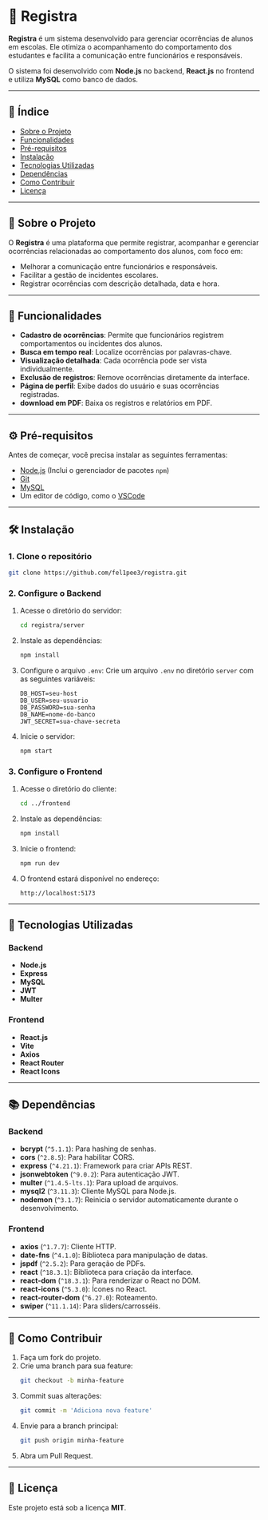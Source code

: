 # 📝 **Registra**

**Registra** é um sistema desenvolvido para gerenciar ocorrências de alunos em escolas. Ele otimiza o acompanhamento do comportamento dos estudantes e facilita a comunicação entre funcionários e responsáveis.  

O sistema foi desenvolvido com **Node.js** no backend, **React.js** no frontend e utiliza **MySQL** como banco de dados.

---

## 📌 **Índice**

- [Sobre o Projeto](#-sobre-o-projeto)
- [Funcionalidades](#-funcionalidades)
- [Pré-requisitos](#-pré-requisitos)
- [Instalação](#-instalação)
- [Tecnologias Utilizadas](#-tecnologias-utilizadas)
- [Dependências](#-dependências)
- [Como Contribuir](#-como-contribuir)
- [Licença](#-licença)

---

## 📖 **Sobre o Projeto**

O **Registra** é uma plataforma que permite registrar, acompanhar e gerenciar ocorrências relacionadas ao comportamento dos alunos, com foco em:

- Melhorar a comunicação entre funcionários e responsáveis.
- Facilitar a gestão de incidentes escolares.
- Registrar ocorrências com descrição detalhada, data e hora.

---

## 🚀 **Funcionalidades**

- **Cadastro de ocorrências**: Permite que funcionários registrem comportamentos ou incidentes dos alunos.
- **Busca em tempo real**: Localize ocorrências por palavras-chave.
- **Visualização detalhada**: Cada ocorrência pode ser vista individualmente.
- **Exclusão de registros**: Remove ocorrências diretamente da interface.
- **Página de perfil**: Exibe dados do usuário e suas ocorrências registradas.
- **download em PDF**: Baixa os registros e relatórios em PDF.

---

## ⚙️ **Pré-requisitos**

Antes de começar, você precisa instalar as seguintes ferramentas:

- [Node.js](https://nodejs.org/) (Inclui o gerenciador de pacotes `npm`)
- [Git](https://git-scm.com/)
- [MySQL](https://www.mysql.com/)
- Um editor de código, como o [VSCode](https://code.visualstudio.com/)

---

## 🛠️ **Instalação**

### 1. Clone o repositório

```bash
git clone https://github.com/fel1pee3/registra.git
```

### 2. Configure o Backend

1. Acesse o diretório do servidor:
   ```bash
   cd registra/server
   ```

2. Instale as dependências:
   ```bash
   npm install
   ```

3. Configure o arquivo `.env`:
   Crie um arquivo `.env` no diretório `server` com as seguintes variáveis:
   ```env
   DB_HOST=seu-host
   DB_USER=seu-usuario
   DB_PASSWORD=sua-senha
   DB_NAME=nome-do-banco
   JWT_SECRET=sua-chave-secreta
   ```

4. Inicie o servidor:
   ```bash
   npm start
   ```

### 3. Configure o Frontend

1. Acesse o diretório do cliente:
   ```bash
   cd ../frontend
   ```

2. Instale as dependências:
   ```bash
   npm install
   ```

3. Inicie o frontend:
   ```bash
   npm run dev
   ```

4. O frontend estará disponível no endereço:
   ```
   http://localhost:5173
   ```

---

## 🧰 **Tecnologias Utilizadas**

### Backend
- **Node.js**
- **Express**
- **MySQL**
- **JWT**
- **Multer**

### Frontend
- **React.js**
- **Vite**
- **Axios**
- **React Router**
- **React Icons**

---

## 📚 **Dependências**

### Backend

- **bcrypt** (`^5.1.1`): Para hashing de senhas.
- **cors** (`^2.8.5`): Para habilitar CORS.
- **express** (`^4.21.1`): Framework para criar APIs REST.
- **jsonwebtoken** (`^9.0.2`): Para autenticação JWT.
- **multer** (`^1.4.5-lts.1`): Para upload de arquivos.
- **mysql2** (`^3.11.3`): Cliente MySQL para Node.js.
- **nodemon** (`^3.1.7`): Reinicia o servidor automaticamente durante o desenvolvimento.

### Frontend

- **axios** (`^1.7.7`): Cliente HTTP.
- **date-fns** (`^4.1.0`): Biblioteca para manipulação de datas.
- **jspdf** (`^2.5.2`): Para geração de PDFs.
- **react** (`^18.3.1`): Biblioteca para criação da interface.
- **react-dom** (`^18.3.1`): Para renderizar o React no DOM.
- **react-icons** (`^5.3.0`): Ícones no React.
- **react-router-dom** (`^6.27.0`): Roteamento.
- **swiper** (`^11.1.14`): Para sliders/carrosséis.

---

## 📝 **Como Contribuir**

1. Faça um fork do projeto.
2. Crie uma branch para sua feature:
   ```bash
   git checkout -b minha-feature
   ```
3. Commit suas alterações:
   ```bash
   git commit -m 'Adiciona nova feature'
   ```
4. Envie para a branch principal:
   ```bash
   git push origin minha-feature
   ```
5. Abra um Pull Request.

---

## 📄 **Licença**

Este projeto está sob a licença **MIT**.
